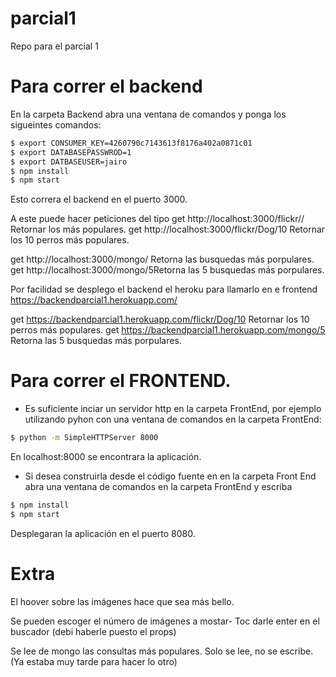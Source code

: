 # parcial1
Repo para el parcial 1

# Para correr el backend
En la carpeta Backend abra una ventana de comandos y ponga los sigueintes comandos: 
```bash
$ export CONSUMER_KEY=4260790c7143613f8176a402a0871c01
$ export DATABASEPASSWROD=1
$ export DATBASEUSER=jairo
$ npm install
$ npm start
```
Esto correra el backend en el puerto 3000.

A este puede hacer peticiones del tipo
get  http://localhost:3000/flickr/<Termino de busqueda>/<catidad> Retornar los <cantidad> <Termino de busqueda>  más populares.
get  http://localhost:3000/flickr/Dog/10 Retornar los 10 perros más populares.

get  http://localhost:3000/mongo/<cantidad> Retorna las <canitidad> busquedas más porpulares. 
get  http://localhost:3000/mongo/5Retorna las 5 busquedas más porpulares. 

Por facilidad se desplego el backend el heroku para llamarlo en e frontend
https://backendparcial1.herokuapp.com/

get  https://backendparcial1.herokuapp.com/flickr/Dog/10 Retornar los 10 perros más populares.
get  https://backendparcial1.herokuapp.com/mongo/5 Retorna las 5 busquedas más porpulares. 


# Para correr el FRONTEND.
* Es suficiente inciar un servidor http en la carpeta FrontEnd, por ejemplo utilizando pyhon con una ventana de comandos en la carpeta FrontEnd:
```bash
$ python -m SimpleHTTPServer 8000
```
En localhost:8000 se encontrara la aplicación. 

* Si desea construirla desde el código fuente en en la carpeta Front End abra una ventana de comandos en la carpeta FrontEnd y escriba
```bash
$ npm install
$ npm start
```
Desplegaran la aplicación en el puerto 8080. 

# Extra
El hoover sobre las imágenes hace que sea más bello.

Se pueden escoger el número de imágenes a mostar- Toc darle enter en el buscador (debi haberle puesto el props)

Se lee de mongo las consultas más populares. Solo se lee, no se escribe. (Ya estaba muy tarde para hacer lo otro)
